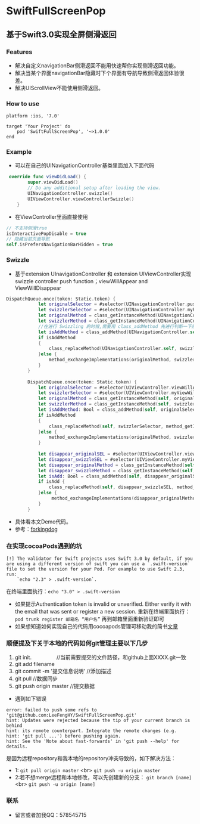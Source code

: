 # SwiftFullScreenPop

## 基于Swift3.0实现全屏侧滑返回

### Features
* 解决自定义navigationBar侧滑返回不能用快速帮你实现侧滑返回功能。
* 解决当某个界面navigationBar隐藏时下个界面有导航导致侧滑返回体验很差。
* 解决UIScrollView不能使用侧滑返回。

### How to use
`platform :ios, '7.0'`
```objc
target 'Your Project' do
    pod 'SwiftFullScreenPop', '~>1.0.0'
end
```
### Example
* 可以在自己的UINavigationController基类里面加入下面代码
```swift
 override func viewDidLoad() {
        super.viewDidLoad()
        // Do any additional setup after loading the view.
        UINavigationController.swizzle()
        UIViewController.viewControllerSwizzle()
    }
```
* 在ViewController里面直接使用
```swift
// 不支持侧滑true
isInteractivePopDisable = true
// 隐藏当前页面导航
self.isPrefersNavigationBarHidden = true
```
### Swizzle
* 基于extension UInavigationController 和 extension UIViewController实现swizzle controller push function；viewWillAppear and ViewWillDisappear
```swift
DispatchQueue.once(token: Static.token) {
            let originalSelector = #selector(UINavigationController.pushViewController(_:animated:))
            let swizzlerSelector = #selector(UINavigationController.myPushViewController(_:animated:))
            let originalMethod = class_getInstanceMethod(UINavigationController.self, originalSelector)
            let swizzlerMethod = class_getInstanceMethod(UINavigationController.self, swizzlerSelector)
            //在进行 Swizzling 的时候,需要用 class_addMethod 先进行判断一下原有类中是否有要替换方法的实现
            let isAddMethod = class_addMethod(UINavigationController.self, originalSelector, method_getImplementation(swizzlerMethod), method_getTypeEncoding(swizzlerMethod))
            if isAddMethod
            {
                class_replaceMethod(UINavigationController.self, swizzlerSelector, method_getImplementation(originalMethod), method_getTypeEncoding(originalMethod))
            }else {
                method_exchangeImplementations(originalMethod, swizzlerMethod)
            }
        }
        
        DispatchQueue.once(token: Static.token) {
            let originalSelector = #selector(UIViewController.viewWillAppear(_:))
            let swizzlerSelector = #selector(UIViewController.myViewWillApper(_:))
            let originalMethod = class_getInstanceMethod(self, originalSelector)
            let swizzlerMethod = class_getInstanceMethod(self, swizzlerSelector)
            let isAddMethod: Bool = class_addMethod(self, originalSelector, method_getImplementation(swizzlerMethod), method_getTypeEncoding(swizzlerMethod))
            if isAddMethod
            {
                class_replaceMethod(self, swizzlerSelector, method_getImplementation(originalMethod), method_getTypeEncoding(originalMethod))
            }else {
                method_exchangeImplementations(originalMethod, swizzlerMethod)
            }
            
            let disappear_originalSEL = #selector(UIViewController.viewWillDisappear(_:))
            let disappear_swizzleSEL = #selector(UIViewController.myViewWillDisappear(_:))
            let disappear_originalMethod = class_getInstanceMethod(self, disappear_originalSEL)
            let disappear_swizzleMethod = class_getInstanceMethod(self, disappear_swizzleSEL)
            let isAdd: Bool = class_addMethod(self, disappear_originalSEL, method_getImplementation(disappear_swizzleMethod), method_getTypeEncoding(disappear_swizzleMethod))
            if isAdd {
                class_replaceMethod(self, disappear_swizzleSEL, method_getImplementation(disappear_originalMethod), method_getTypeEncoding(disappear_originalMethod))
            }else {
                 method_exchangeImplementations(disappear_originalMethod, disappear_swizzleMethod)
            }
        }
```
* 具体看本文Demo代码。
* 参考：[forkingdog](https://github.com/forkingdog/FDFullscreenPopGesture)

### 在实现cocoaPods遇到的坑
```objc
[!] The validator for Swift projects uses Swift 3.0 by default, if you are using a different version of swift you can use a `.swift-version` file to set the version for your Pod. For example to use Swift 2.3, run: 
    `echo "2.3" > .swift-version`. 
```
在终端里面执行：`echo "3.0" > .swift-version`
* 如果提示Authentication token is invalid or unverified. Either verify it with the email that was sent or register a new session.
重新在终端里面执行：`pod trunk register 邮箱名 “用户名”` 再到邮箱里面重新验证即可
* 如果想知道如何实现自己的代码用cocoapods管理可移动我的简书[文章](http://www.jianshu.com/p/756f36b2a672)

### 顺便提及下关于本地的代码如何git管理主要以下几步
1. git init.                 //当前需要提交的文件路径，和github上面XXXX.git一致
2. git add filename
3. git commit -m '提交信息说明' //添加描述
4. git pull //数据同步
5. git push origin master //提交数据
* 遇到如下错误
```objc
error: failed to push some refs to 'git@github.com:LeeFengHY/SwiftFullScreenPop.git'
hint: Updates were rejected because the tip of your current branch is behind
hint: its remote counterpart. Integrate the remote changes (e.g.
hint: 'git pull ...') before pushing again.
hint: See the 'Note about fast-forwards' in 'git push --help' for details.
```
是因为远程repository和我本地的repository冲突导致的，如下解决方法：
* 1:
`git pull origin master` <br\>
`git push -u origin master`
* 2:若不想merge远程和本地修改，可以先创建新的分支：
`git branch [name]` <br\>
`git push -u origin [name]`
### 联系
* 留言或者加我QQ：578545715
        
